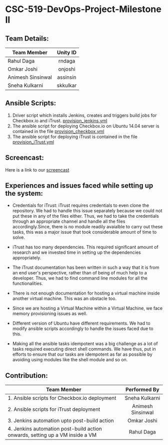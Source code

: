 # CSC-519-DevOps-Project-Milestone II

## Team Details:

| Team Member             | Unity ID      | 
| ------------------------|:-------------:| 
| Rahul Daga              | rndaga        | 
| Omkar Joshi             | onjoshi       |  
| Animesh Sinsinwal       | assinsin      |   
| Sneha Kulkarni          | skkulkar      |



## Ansible Scripts:
1. Driver script which installs Jenkins, creates and triggers build jobs for Checkbox.io and iTrust. [provision_jenkins.yml](https://github.ncsu.edu/onjoshi/DevOps_M1/blob/master/provision_jenkins.yml) 
2. The ansible script for deploying Checkbox.io on Ubuntu 14.04 server is contained in the file [provision_checkbox.yml]()
3. The ansible script for deploying iTrust is contained in the file [provision_iTrust.yml]()

## Screencast:

Here is a link to our [screencast]()


## Experiences and issues faced while setting up the system:

* Credentials for iTrust: 
iTrust requires credentials to even clone the repository. We had to handle this issue separately because we could not put these in any of the files either. Thus, we had to take the credentials through an appropriate channel and handle all the files accordingly.Since, there is no module readily avaialble to carry out these tasks, this was a major issue that took considerable amount of time to solve.

* iTrust has too many dependencies. This required significant amount of research and we invested time in setting up the   dependencies appropriately.

* The iTrust documentation has been written in such a way that it is from an end user's perspective, rather than of being of much help to a developer. Thus, we had to find command line modules for all the functionalities.

* There is not enough documentation for hosting a virtual machine inside another virtual machine. This was an obstacle too.

* Since we are hosting a Virtual Machine within a Virtual Machine, we face memory provisioning issues as well.

* Different version of Ubuntu have different requirements. We had to modify ansible scripts accordingly to handle the issues faced due to this.

* Making all the ansible tasks idempotent was a big challenge as a lot of tasks required executing direct shell commands. We have thus, put in efforts to ensure that our tasks are idempotent as far as possible by avoiding using modules like the shell module and so on.



## Contribution:


| Team Member                                                                        | Performed By           | 
| -----------------------------------------------------------------------------------|:----------------------:| 
| 1. Ansible scripts for Checkbox.io deployment                                      | Sneha Kulkarni         | 
| 2. Ansible scripts for iTrust deployment                                           | Animesh Sinsinwal      |  
| 3. Jenkins automation upto post-build action                                       | Omkar Joshi            |   
| 4. Jenkins automation post-build action onwards, setting up a VM inside a VM       | Rahul Daga             |


